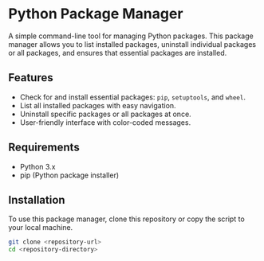 # Python Package Manager

A simple command-line tool for managing Python packages. This package manager allows you to list installed packages, uninstall individual packages or all packages, and ensures that essential packages are installed.

## Features

- Check for and install essential packages: `pip`, `setuptools`, and `wheel`.
- List all installed packages with easy navigation.
- Uninstall specific packages or all packages at once.
- User-friendly interface with color-coded messages.

## Requirements

- Python 3.x
- pip (Python package installer)

## Installation

To use this package manager, clone this repository or copy the script to your local machine.

```bash
git clone <repository-url>
cd <repository-directory>
